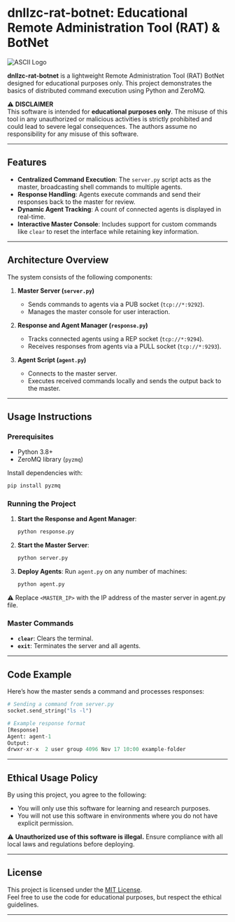 # dnllzc-rat-botnet: Educational Remote Administration Tool (RAT) & BotNet

![ASCII Logo](https://via.placeholder.com/300x100.png?text=dnllzc-RAT-BotNet)  

**dnllzc-rat-botnet** is a lightweight Remote Administration Tool (RAT) BotNet designed for educational purposes only. This project demonstrates the basics of distributed command execution using Python and ZeroMQ.

⚠️ **DISCLAIMER**  
This software is intended for **educational purposes only**. The misuse of this tool in any unauthorized or malicious activities is strictly prohibited and could lead to severe legal consequences. The authors assume no responsibility for any misuse of this software.

---

## Features

- **Centralized Command Execution**: 
  The `server.py` script acts as the master, broadcasting shell commands to multiple agents.  
- **Response Handling**: 
  Agents execute commands and send their responses back to the master for review.
- **Dynamic Agent Tracking**: 
  A count of connected agents is displayed in real-time.
- **Interactive Master Console**:
  Includes support for custom commands like `clear` to reset the interface while retaining key information.

---

## Architecture Overview

The system consists of the following components:

1. **Master Server (`server.py`)**  
   - Sends commands to agents via a PUB socket (`tcp://*:9292`).  
   - Manages the master console for user interaction.

2. **Response and Agent Manager (`response.py`)**  
   - Tracks connected agents using a REP socket (`tcp://*:9294`).  
   - Receives responses from agents via a PULL socket (`tcp://*:9293`).  

3. **Agent Script (`agent.py`)**  
   - Connects to the master server.  
   - Executes received commands locally and sends the output back to the master.

---

## Usage Instructions

### Prerequisites
- Python 3.8+  
- ZeroMQ library (`pyzmq`)  

Install dependencies with:  
```bash
pip install pyzmq
```

### Running the Project

1. **Start the Response and Agent Manager**:
   ```bash
   python response.py
   ```

2. **Start the Master Server**:
   ```bash
   python server.py
   ```

3. **Deploy Agents**:
   Run `agent.py` on any number of machines:  
   ```bash
   python agent.py
   ```

⚠️ Replace `<MASTER_IP>` with the IP address of the master server in agent.py file.

### Master Commands
- **`clear`**: Clears the terminal.  
- **`exit`**: Terminates the server and all agents. 

---

## Code Example

Here’s how the master sends a command and processes responses:  
```python
# Sending a command from server.py
socket.send_string("ls -l")

# Example response format
[Response]
Agent: agent-1
Output: 
drwxr-xr-x  2 user group 4096 Nov 17 10:00 example-folder
```

---

## Ethical Usage Policy

By using this project, you agree to the following:
- You will only use this software for learning and research purposes.
- You will not use this software in environments where you do not have explicit permission.  

⚠️ **Unauthorized use of this software is illegal.** Ensure compliance with all local laws and regulations before deploying.

---

## License

This project is licensed under the [MIT License](LICENSE).  
Feel free to use the code for educational purposes, but respect the ethical guidelines.

---
